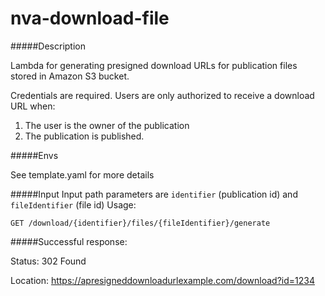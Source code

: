 # nva-download-file

#####Description

Lambda for generating presigned download URLs for publication files stored in Amazon S3 bucket.

Credentials are required. Users are only authorized to receive a download URL when:
 
 1. The user is the owner of the publication
 2. The publication is published.
 
#####Envs

See template.yaml for more details

#####Input
Input path parameters are `identifier` (publication id) and `fileIdentifier` (file id)
Usage:

```
GET /download/{identifier}/files/{fileIdentifier}/generate
```

#####Successful response:

Status: 302 Found

Location: https://apresigneddownloadurlexample.com/download?id=1234